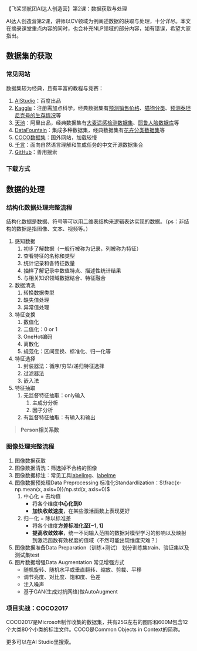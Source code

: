 【飞桨领航团AI达人创造营】第2课：数据获取与处理

AI达人创造营第2课，讲师以CV领域为例阐述数据的获取与处理，十分详尽。本文在摘录课堂重点内容的同时，也会补充NLP领域的部分内容，如有错误，希望大家指出。

## 数据集的获取
### 常见网站
数据集较为经典，且有丰富的教程与竞赛：

1. [AIStudio](https://aistudio.baidu.com/aistudio/datasetoverview)：百度出品
2. [Kaggle](https://www.kaggle.com/datasets)：注册需加点科学，经典数据集有[预测销售价格](https://www.kaggle.com/c/house-prices-advanced-regression-techniques/data?select=test.csv)、[猫狗分类](https://www.kaggle.com/tongpython/cat-and-dog)、[预测泰坦尼克号的生存情况](https://www.kaggle.com/shuofxz/titanic-machine-learning-from-disaster)等
3. [天池](https://tianchi.aliyun.com/dataset/)：阿里出品，经典数据集有[大麦遥感检测数据集](https://tianchi.aliyun.com/dataset/dataDetail?dataId=74952)、[耶鲁人脸数据库](https://tianchi.aliyun.com/dataset/dataDetail?dataId=88824)等
4. [DataFountain](https://www.datafountain.cn/datasets)：集成多种数据集，经典数据集有[花卉分类数据集](https://www.datafountain.cn/datasets/6070)等
5. [COCO数据集](https://cocodataset.org/#download)：国外网站，加载较慢
6. [千言](https://www.luge.ai/)：面向自然语言理解和生成任务的中文开源数据集合
7. [GitHub](https://github.com/)：善用搜索
   
### 下载方式


## 数据的处理
### 结构化数据处理完整流程
结构化数据是数据、符号等可以用二维表结构来逻辑表达实现的数据。（ps：非结构的数据是指图像、文本、视频等。）
1. 感知数据
   1. 初步了解数据（一般行被称为记录，列被称为特征）
   2. 查看特征的名称和类型
   3. 统计记录和各特征数量
   4. 抽样了解记录中数值特点、描述性统计结果
   5. 与相关知识领域数据结合、特征融合
2. 数据清洗
   1. 转换数据类型
   2. 缺失值处理
   3. 异常值处理
3. 特征变换
   1. 数值化
   2. 二值化：0 or 1
   3. OneHot编码
   4. 离散化
   5. 规范化：区间变换、标准化、归一化等
4. 特征选择
   1. 封装器法：循序/穷举/递归特征选择
   2. 过滤器法
   3. 嵌入法
5. 特征抽取
   1. 无监督特征抽取：only输入
      1. 主成分分析
      2. 因子分析
   2. 有监督特征抽取：有输入和输出

> **Person相关系数**

### 图像处理完整流程
1. 图像数据获取
2. 图像数据清洗：筛选掉不合格的图像
3. 图像数据标注：常见工具[labelimg](https://github.com/tzutalin/labelImg)、[labelme](https://github.com/wkentaro/labelme)
4. 图像数据预处理Data Preprocessing
    标准化Standardlization：$\frac{x-np.mean(x, axis=0)}/np.std(x, axis=0)$
    1. 中心化 = 去均值
       + 将各个维度**中心化到0**
       + **加快收敛速度**，在某些激活函数上表现更好
    2. 归一化 = 除以标准差
       + 将各个维度**方差标准化至$[-1,1]$**
       + **提高收敛效率**，统一不同输入范围的数据对模型学习的影响以及映射到激活函数有效梯度的值域（不然可能出现维度灾难？）
5. 图像数据准备Data Preparation（训练+测试）
    划分训练集train、验证集以及测试集test
6. 图片数据增强Data Augmentation
    常见增强方式
    + 随机旋转、随机水平或垂直翻转、缩放、剪裁、平移
    + 调节亮度、对比度、饱和度、色差
    + 注入噪声
    + 基于GAN(生成对抗网络)做AutoAugment

### 项目实战：COCO2017
COCO2017是Microsoft制作收集的数据集，共有25G左右的图形和600M包含12个大类80个小类的标注文件。COCO是Common Objects in Context的简称。  

更多可以在AI Studio里搜索。

